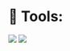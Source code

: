 # 🔧 Tools:
<img src="https://img.shields.io/badge/Python-blue?style=flat-square&logo=Python&logoColor=white"/>
<img src="https://img.shields.io/badge/R-blue?style=flat-square&logo=R&logoColor=white"/>
